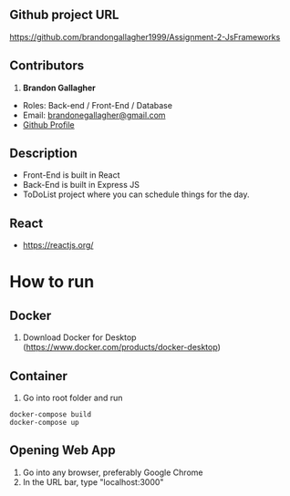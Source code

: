 ## Github project URL
https://github.com/brandongallagher1999/Assignment-2-JsFrameworks



## Contributors
1. **Brandon Gallagher**
  - Roles: Back-end / Front-End / Database
  - Email: brandonegallagher@gmail.com
  - [Github Profile](https://github.com/brandongallagher1999)

## Description
- Front-End is built in React
- Back-End is built in Express JS
- ToDoList project where you can schedule things for the day.

## React
- https://reactjs.org/



# How to run
## Docker
1. Download Docker for Desktop (https://www.docker.com/products/docker-desktop)

## Container
1. Go into root folder and run
```
docker-compose build
docker-compose up
```
  
## Opening Web App
1. Go into any browser, preferably Google Chrome
2. In the URL bar, type "localhost:3000"
